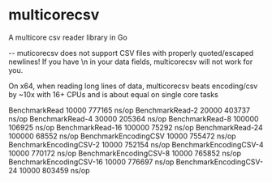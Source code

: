 # multicorecsv
A multicore csv reader library in Go

-- muticorecsv does not support CSV files with properly quoted/escaped newlines!  If you have \n in your data fields, multicorecsv will not work for you.

On x64, when reading long lines of data, multicorecsv beats encoding/csv by ~10x with 16+ CPUs and is about equal on single core tasks

BenchmarkRead              10000            777165 ns/op
BenchmarkRead-2            20000            403737 ns/op
BenchmarkRead-4            30000            205364 ns/op
BenchmarkRead-8           100000            106925 ns/op
BenchmarkRead-16          100000             75292 ns/op
BenchmarkRead-24          100000             68552 ns/op
BenchmarkEncodingCSV       10000            755472 ns/op
BenchmarkEncodingCSV-2     10000            752154 ns/op
BenchmarkEncodingCSV-4     10000            770172 ns/op
BenchmarkEncodingCSV-8     10000            765852 ns/op
BenchmarkEncodingCSV-16    10000            776697 ns/op
BenchmarkEncodingCSV-24    10000            803459 ns/op

